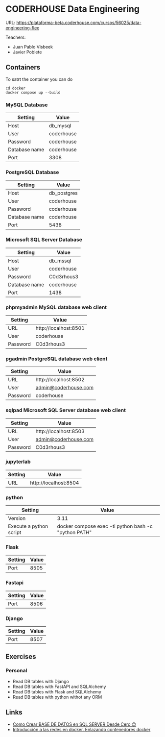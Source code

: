 # CODERHOUSE Data Engineering

URL: https://plataforma-beta.coderhouse.com/cursos/56025/data-engineering-flex

Teachers:

- Juan Pablo Visbeek
- Javier Poblete

## Containers

To satrt the container you can do 

```shell
cd docker
docker compose up --build
```

### MySQL Database

| Setting       | Value      |
|---------------|------------|
| Host          | db_mysql   |
| User          | coderhouse |
| Password      | coderhouse |
| Database name | coderhouse |
| Port          | 3308       |

### PostgreSQL Database

| Setting       | Value       |
|---------------|-------------|
| Host          | db_postgres |
| User          | coderhouse  |
| Password      | coderhouse  |
| Database name | coderhouse  |
| Port          | 5438        |

### Microsoft SQL Server Database

| Setting       | Value      |
|---------------|------------|
| Host          | db_mssql   |
| User          | coderhouse |
| Password      | C0d3rhous3 |
| Database name | coderhouse |
| Port          | 1438       |

### phpmyadmin MySQL database web client

| Setting       | Value                   |
|---------------|-------------------------|
| URL           | http://localhost:8501   |
| User          | coderhouse              |
| Password      | C0d3rhous3              |

### pgadmin PostgreSQL database web client

| Setting       | Value                 |
|---------------|-----------------------|
| URL           | http://localhost:8502 |
| User          | admin@coderhouse.com  |
| Password      | coderhouse            |

### sqlpad Microsoft SQL Server database web client

| Setting       | Value                 |
|---------------|-----------------------|
| URL           | http://localhost:8503 |
| User          | admin@coderhouse.com  |
| Password      | C0d3rhous3            |

### jupyterlab

| Setting       | Value                 |
|---------------|-----------------------|
| URL           | http://localhost:8504 |

### python

| Setting                   | Value                                                 |
|---------------------------|-------------------------------------------------------|
| Version                   | 3.11                                                  |
| Execute a python script   | docker compose exec -ti python bash -c "python PATH"  |

### Flask

| Setting       | Value      |
|---------------|------------|
| Port          | 8505       |

### Fastapi

| Setting       | Value |
|---------------|-------|
| Port          | 8506  |

### Django

| Setting       | Value |
|---------------|-------|
| Port          | 8507  |

## Exercises

### Personal

- Read DB tables with Django
- Read DB tables with FastAPI and SQLAlchemy
- Read DB tables with Flask and SQLAlchemy
- Read DB tables with python withot any ORM

## Links

- [Como Crear BASE DE DATOS en SQL SERVER Desde Cero 😉](https://www.youtube.com/watch?v=fyvEhDgKl7E)
- [Introducción a las redes en docker. Enlazando contenedores docker](https://www.josedomingo.org/pledin/2020/02/redes-en-docker/)